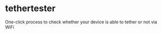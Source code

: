 tethertester
============

One-click process to check whether your device is able to tether or not via WiFi
